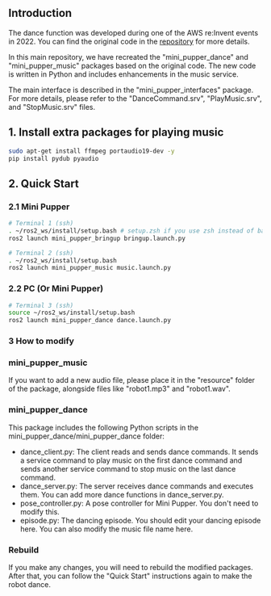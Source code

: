 
## Introduction 
The dance function was developed during one of the AWS re:Invent events in 2022. You can find the original code in the [repository](https://github.com/mangdangroboticsclub/mini-pupper-aws) for more details.

In this main repository, we have recreated the "mini_pupper_dance" and "mini_pupper_music" packages based on the original code. The new code is written in Python and includes enhancements in the music service.

The main interface is described in the "mini_pupper_interfaces" package. For more details, please refer to the "DanceCommand.srv", "PlayMusic.srv", and "StopMusic.srv" files.

## 1. Install extra packages for playing music

```sh
sudo apt-get install ffmpeg portaudio19-dev -y
pip install pydub pyaudio
```

## 2. Quick Start

### 2.1 Mini Pupper

```sh
# Terminal 1 (ssh)
. ~/ros2_ws/install/setup.bash # setup.zsh if you use zsh instead of bash
ros2 launch mini_pupper_bringup bringup.launch.py
```

```sh
# Terminal 2 (ssh)
. ~/ros2_ws/install/setup.bash 
ros2 launch mini_pupper_music music.launch.py
```

### 2.2 PC (Or Mini Pupper)
```sh
# Terminal 3 (ssh)
source ~/ros2_ws/install/setup.bash
ros2 launch mini_pupper_dance dance.launch.py
```

### 3 How to modify

### mini_pupper_music
If you want to add a new audio file, please place it in the "resource" folder of the package, alongside files like "robot1.mp3" and "robot1.wav".

### mini_pupper_dance
This package includes the following Python scripts in the mini_pupper_dance/mini_pupper_dance folder:
- dance_client.py: The client reads and sends dance commands. It sends a service command to play music on the first dance command and sends another service command to stop music on the last dance command.
- dance_server.py: The server receives dance commands and executes them. You can add more dance functions in dance_server.py.
- pose_controller.py: A pose controller for Mini Pupper. You don't need to modify this.
- episode.py: The dancing episode. You should edit your dancing episode here. You can also modify the music file name here.

### Rebuild
If you make any changes, you will need to rebuild the modified packages. After that, you can follow the "Quick Start" instructions again to make the robot dance.